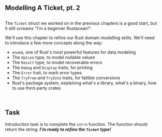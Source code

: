 ## Modelling A Ticket, pt. 2
##

The `Ticket` struct we worked on in the previous chapters is a good start,
but it still screams "I'm a beginner Rustacean!".

We'll use this chapter to refine our Rust domain modelling skills.
We'll need to introduce a few more concepts along the way:

- `enum`s, one of Rust's most powerful features for data modeling
- The `Option` type, to model nullable values
- The `Result` type, to model recoverable errors
- The `Debug` and `Display` traits, for printing
- The `Error` trait, to mark error types
- The `TryFrom` and `TryInto` traits, for fallible conversions
- Rust's package system, explaining what's a library, what's a binary, how to use third-party crates

<br/>

## Task
Introduction task is to complete the `intro` function.
The function should return the string: ***I'm ready to refine the `Ticket` type!***
